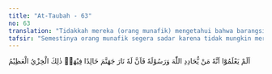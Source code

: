 ```yaml
---
title: "At-Taubah - 63"
no: 63
translation: "Tidakkah mereka (orang munafik) mengetahui bahwa barangsiapa menentang Allah dan Rasul-Nya, maka sesungguhnya neraka Jahanamlah baginya, dia kekal di dalamnya. Itulah kehinaan yang besar."
tafsir: "Semestinya orang munafik segera sadar karena tidak mungkin mereka tidak mengetahui bahwa membuat-buat tuduhan terhadap Rasul seperti tuduhan berlaku curang dalam membagi zakat atau menuduh Rasul dengan sifat senang mendengar laporan tanpa meneliti kebenarannya adalah termasuk perbuatan menentang Allah dan Rasul-Nya. Orang yang demikian halnya akan mendapat ganjaran api neraka, kekal di dalamnya. Azab seperti ini adalah suatu kehinaan yang besar yang tentunya harus ditakuti dan dijauhi."
---
```


اَلَمْ يَعْلَمُوْٓا اَنَّهٗ مَنْ يُّحَادِدِ اللّٰهَ وَرَسُوْلَهٗ فَاَنَّ لَهٗ نَارَ جَهَنَّمَ خَالِدًا فِيْهَاۗ ذٰلِكَ الْخِزْيُ الْعَظِيْمُ 
